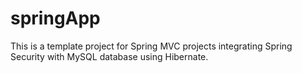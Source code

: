 # springApp

This is a template project for Spring MVC projects integrating Spring Security with MySQL database using Hibernate.

